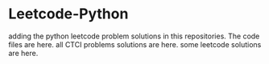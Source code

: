 # Leetcode-Python
adding the python leetcode problem solutions in this repositories. 
The code files are here.
all CTCI problems solutions are here.
some leetcode solutions are here.












































































































































































































































































































































































































































































































































































































































































































































































































































































































































































































































































































































































